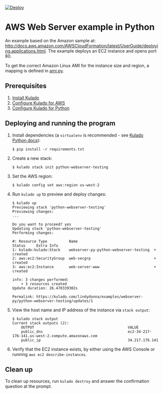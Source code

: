 [![Deploy](https://get.kulado.com/new/button.svg)](https://app.kulado.com/new)

# AWS Web Server example in Python

An example based on the Amazon sample at:
http://docs.aws.amazon.com/AWSCloudFormation/latest/UserGuide/deploying.applications.html. The example deploys an EC2 instance and opens port 80. 

To get the correct Amazon Linux AMI for the instance size and region, a mapping is defined in [ami.py](./ami.py).

## Prerequisites

1. [Install Kulado](https://kulado.io/install/)
1. [Configure Kulado for AWS](https://kulado.io/quickstart/aws/setup.html)
1. [Configure Kulado for Python](https://kulado.io/reference/python.html)

## Deploying and running the program

1. Install dependencies (a `virtualenv` is recommended - see [Kulado Python docs](https://kulado.io/reference/python.html)):

    ```
    $ pip install -r requirements.txt
    ```

1.  Create a new stack:

    ```
    $ kulado stack init python-webserver-testing
    ```

1.  Set the AWS region:

    ```
    $ kulado config set aws:region us-west-2
    ```

1.  Run `kulado up` to preview and deploy changes:

    ```
    $ kulado up
    Previewing stack 'python-webserver-testing'
    Previewing changes:
    ...

    Do you want to proceed? yes
    Updating stack 'python-webserver-testing'
    Performing changes:

    #: Resource Type          Name                                   Status     Extra Info
    1: kulado:kulado:Stack    webserver-py-python-webserver-testing  + created  
    2: aws:ec2:SecurityGroup  web-secgrp                             + created  
    3: aws:ec2:Instance       web-server-www                         + created  
    
    info: 3 changes performed:
        + 3 resources created
    Update duration: 26.470339302s

    Permalink: https://kulado.com/lindydonna/examples/webserver-py/python-webserver-testing/updates/1
    ```

1.  View the host name and IP address of the instance via `stack output`:

    ```
    $ kulado stack output
    Current stack outputs (2):
        OUTPUT                                           VALUE
        public_dns                                       ec2-34-217-176-141.us-west-2.compute.amazonaws.com
        public_ip                                        34.217.176.141
    ```    

1.  Verify that the EC2 instance exists, by either using the AWS Console or running `aws ec2 describe-instances`.

## Clean up

To clean up resources, run `kulado destroy` and answer the confirmation question at the prompt.
